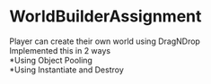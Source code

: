 # WorldBuilderAssignment
Player can create their own world using DragNDrop
<br>Implemented this in 2 ways
<br> *Using Object Pooling
<br> *Using Instantiate and Destroy
